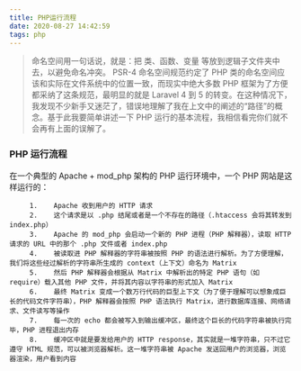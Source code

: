 ```yaml
---
title: PHP运行流程
date: 2020-08-27 14:42:59
tags: php
---
```

> 命名空间用一句话说，就是：把 类、函数、变量 等放到逻辑子文件夹中去，以避免命名冲突。
PSR-4 命名空间规范约定了 PHP 类的命名空间应该和实际在文件系统中的位置一致，而现实中绝大多数 PHP 框架为了方便都采纳了这条规范，最明显的就是 Laravel 4 到 5 的转变。在这种情况下，我发现不少新手又迷茫了，错误地理解了我在上文中的阐述的“路径”的概念。基于此我要简单讲述一下 PHP 运行的基本流程，我相信看完你们就不会再有上面的误解了。
### PHP 运行流程
在一个典型的 Apache +  mod_php 架构的 PHP 运行环境中，一个 PHP 网站是这样运行的：
```
     1.    Apache 收到用户的 HTTP 请求
     2.    这个请求是以 .php 结尾或者是一个不存在的路径（.htaccess 会将其转发到 index.php）
     3.    Apache 的 mod_php 会启动一个新的 PHP 进程（PHP 解释器），读取 HTTP 请求的 URL 中的那个 .php 文件或者 index.php
     4.    被读取进 PHP 解释器的字符串被按照 PHP 的语法进行解析。为了方便理解，我们将这些经过解析的字符串所生成的 context（上下文）命名为 Matrix
     5.    然后 PHP 解释器会根据从 Matrix 中解析出的特定 PHP 语句（如 require）载入其他 PHP 文件，并将其内容以字符串的形式加入 Matrix
     6.    最终 Matrix 变成一个数万行代码的巨型上下文（为了便于理解可以想象成巨长的代码文件字符串），PHP 解释器会按照 PHP 语法执行 Matrix，进行数据库连接、网络请求、文件读写等操作
     7.    每一次的 echo 都会被写入到输出缓冲区，最终这个巨长的代码字符串被执行完毕，PHP 进程退出内存
     8.    缓冲区中就是要发给用户的 HTTP response，其实就是一堆字符串，只不过它遵守 HTML 规范，可以被浏览器解析。这一堆字符串被 Apache 发送回用户的浏览器，浏览器渲染，用户看到内容
```